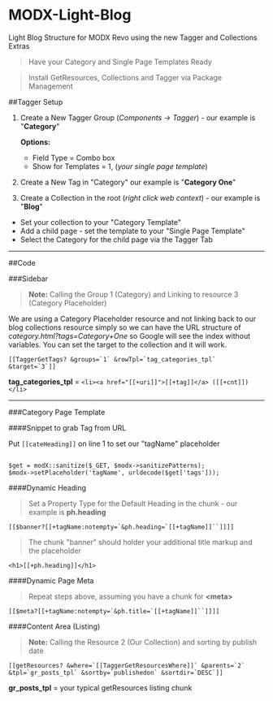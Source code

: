 MODX-Light-Blog
===============

Light Blog Structure for MODX Revo using the new Tagger and Collections Extras


> Have your Category and Single Page Templates Ready


> Install GetResources, Collections and Tagger via Package Management

##Tagger Setup

1. Create a New Tagger Group (*Components -> Tagger*) - our example is "**Category**"

    **Options:**  

    - Field Type = Combo box
    - Show for Templates = 1, (*your single page template*)

2. Create a New Tag in "Category" our example is "**Category One**"

3. Create a Collection in the root (*right click web context*) - our example is "**Blog**"

  - Set your collection to your "Category Template"
  - Add a child page - set the template to your "Single Page Template"
  - Select the Category for the child page via the Tagger Tab

--- 

##Code

###Sidebar

> **Note:** Calling the Group 1 (Category) and Linking to resource 3 (Category Placeholder)

We are using a Category Placeholder resource and not linking back to our blog collections resource simply so we can have the URL structure of *category.html?tags=Category+One* so Google will see the index without variables. You can set the target to the collection and it will work. 

```[[TaggerGetTags? &groups=`1` &rowTpl=`tag_categories_tpl` &target=`3`]]```
 
**tag\_categories\_tpl** = `<li><a href="[[+uri]]">[[+tag]]</a> ([[+cnt]])</li>`

--- 

###Category Page Template

####Snippet to grab Tag from URL

Put `[[cateHeading]]` on line 1 to set our "tagName" placeholder

```

$get = modX::sanitize($_GET, $modx->sanitizePatterns);
$modx->setPlaceholder('tagName', urldecode($get['tags']));

```
  
####Dynamic Heading

> Set a Property Type for the Default Heading in the chunk - our example is **ph.heading**

```[[$banner?[[+tagName:notempty=`&ph.heading=`[[+tagName]]``]]]]```

> The chunk "banner" should holder your additional title markup and the placeholder

`<h1>[[+ph.heading]]</h1>`

####Dynamic Page Meta

> Repeat steps above, assuming you have a chunk for **&lt;meta&gt;**

```
[[$meta?[[+tagName:notempty=`&ph.title=`[[+tagName]]``]]]]
```


####Content Area (Listing)

> **Note:** Calling the Resource 2 (Our Collection) and sorting by publish date

```
[[getResources? &where=`[[TaggerGetResourcesWhere]]` &parents=`2` &tpl=`gr_posts_tpl` &sortby=`publishedon` &sortdir=`DESC`]]
```

**gr\_posts\_tpl** = your typical getResources listing chunk
